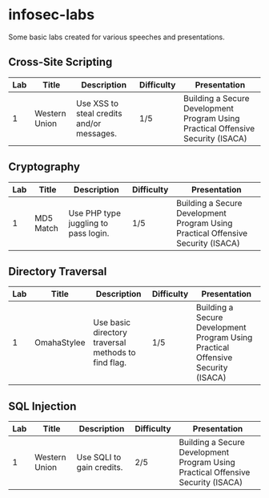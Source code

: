 # infosec-labs

Some basic labs created for various speeches and presentations.


## Cross-Site Scripting

|Lab    | Title   | Description   | Difficulty   |  Presentation  |
|---|---|---|---|---|
| 1  | Western Union   | Use XSS to steal credits and/or messages.   | 1/5  | Building a Secure Development Program Using Practical Offensive Security (ISACA)    |



## Cryptography

|Lab    | Title   | Description   | Difficulty   |  Presentation  |
|---|---|---|---|---|
| 1  | MD5 Match   | Use PHP type juggling to pass login.   | 1/5  | Building a Secure Development Program Using Practical Offensive Security (ISACA)  |



## Directory Traversal

|Lab    | Title   | Description   | Difficulty   |  Presentation  |
|---|---|---|---|---|
| 1  | OmahaStylee   | Use basic directory traversal methods to find flag.   | 1/5  | Building a Secure Development Program Using Practical Offensive Security (ISACA)   |



## SQL Injection

|Lab   | Title   | Description   | Difficulty   |  Presentation  |
|---|---|---|---|---|
| 1  | Western Union   | Use SQLI to gain credits.   | 2/5  | Building a Secure Development Program Using Practical Offensive Security (ISACA)  |

